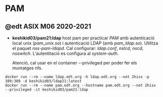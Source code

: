 # PAM

## @edt ASIX M06 2020-2021

* **keshikid03/pam21:ldap** host pam per practicar *PAM* amb autenticació local
  unix (*pam_unix.so*) i autenticació LDAP (amb *pam_ldap.so*). Utilitza el paquet
  *nss-pam-ldapd*. Cal configurar: *ldap.conf*, *nslcd*, *nscd*, *nsswitch*.
  L'autentitació es configura al *system-auth*.


  Atenció, cal usar en el container --privileged per poder fer els muntatges nfs.

```
docker run --rm --name ldap.edt.org -h ldap.edt.org --net 2hisx -p 389:389 -d keshikid03/ldap21:latest 
docker run --rm --name pam.edt.org --hostname pam.edt.org --net 2hisx --privileged -it keshikid03/pam21:ldap
```

